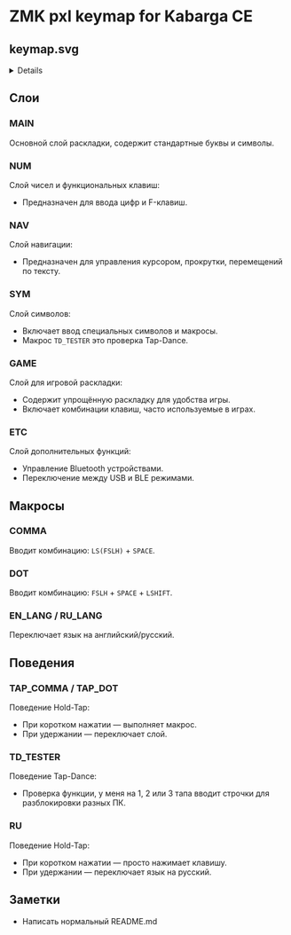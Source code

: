 # ZMK pxl keymap for Kabarga CE
## keymap.svg
<details>
<div align="center">
  <a href="/keymap-drawer/kabarga.yaml">
    <img alt="Example keymap visualization" src="/keymap-drawer/kabarga.svg"/>
  </a>
</div>
</details>

## Слои

### MAIN
Основной слой раскладки, содержит стандартные буквы и символы.


### NUM
Слой чисел и функциональных клавиш:
- Предназначен для ввода цифр и F-клавиш.

### NAV
Слой навигации:
- Предназначен для управления курсором, прокрутки, перемещений по тексту.

### SYM
Слой символов:
- Включает ввод специальных символов и макросы.
- Макрос `TD_TESTER` это проверка Tap-Dance.

### GAME
Слой для игровой раскладки:
- Содержит упрощённую раскладку для удобства игры.
- Включает комбинации клавиш, часто используемые в играх.

### ETC
Слой дополнительных функций:
- Управление Bluetooth устройствами.
- Переключение между USB и BLE режимами.

## Макросы

### COMMA
Вводит комбинацию: `LS(FSLH)` + `SPACE`.

### DOT
Вводит комбинацию: `FSLH` + `SPACE` + `LSHIFT`.


### EN_LANG / RU_LANG
Переключает язык на английский/русский.

## Поведения

### TAP_COMMA / TAP_DOT
Поведение Hold-Tap:
- При коротком нажатии — выполняет макрос.
- При удержании — переключает слой.

### TD_TESTER
Поведение Tap-Dance:
- Проверка функции, у меня на 1, 2 или 3 тапа вводит строчки для разблокировки разных ПК.

### RU
Поведение Hold-Tap:
- При коротком нажатии — просто нажимает клавишу.
- При удержании — переключает язык на русский.


## Заметки

- Написать нормальный README.md
